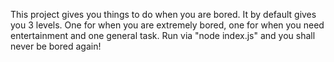 This project gives you things to do when you are bored. It by default gives you 3 levels. One for when you are extremely bored, one for when you need entertainment and one general task. Run via "node index.js" and you shall never be bored again!
